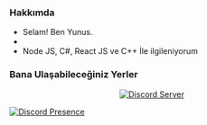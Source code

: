 <h3>Hakkımda</h3>

- Selam! Ben Yunus.
- 
- Node JS, C#, React JS ve C++ İle ilgileniyorum
<h3>Bana Ulaşabileceğiniz Yerler</h3>
<div align="center"> <a href="https://discord.gg/miustra"><img src="https://img.shields.io/discord/927725987125403668?label=discord&logo=Discord&style=for-the-badge" alt="Discord Server" /></a></div>
  
[![Discord Presence](https://lanyard.cnrad.dev/api/881342328730714122)](https://discord.com/users/881342328730714122)
